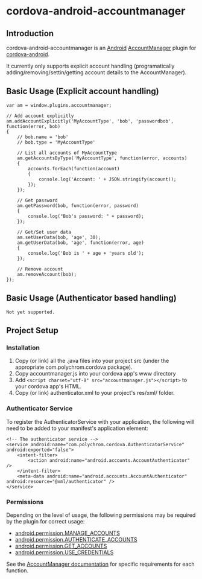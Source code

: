 cordova-android-accountmanager
==============================

Introduction
------------

cordova-android-accountmanager is an [Android](https://github.com/android) [AccountManager](http://developer.android.com/reference/android/accounts/AccountManager.html) plugin for [cordova-android](https://github.com/apache/cordova-android).

It currently only supports explicit account handling (programatically adding/removing/settin/getting account details to the AccountManager).


Basic Usage (Explicit account handling)
-------

	var am = window.plugins.accountmanager;

	// Add account explicitly
	am.addAccountExplicitly('MyAccountType', 'bob', 'passwordbob', function(error, bob)
	{
		// bob.name = 'bob'
		// bob.type = 'MyAccountType'

		// List all accounts of MyAccountType
		am.getAccountsByType('MyAccountType', function(error, accounts)
		{
			accounts.forEach(function(account)
			{
				console.log('Account: ' + JSON.stringify(account));
			});
		});

		// Get password
		am.getPassword(bob, function(error, password)
		{
			console.log("Bob's password: " + password);
		});

		// Get/Set user data
		am.setUserData(bob, 'age', 30);
		am.getUserData(bob, 'age', function(error, age)
		{
			console.log('Bob is ' + age + 'years old');
		});

		// Remove account
		am.removeAccount(bob);
	});

Basic Usage (Authenticator based handling)
-----

	Not yet supported.


Project Setup
-------------

### Installation

1. Copy (or link) all the .java files into your project src (under the appropriate com.polychrom.cordova package).
2. Copy accountmanager.js into your cordova app's www directory
3. Add `<script charset="utf-8" src="accountmanager.js"></script>` to your cordova app's HTML.
4. Copy (or link) authenticator.xml to your project's res/xml/ folder.

### Authenticator Service

To register the AuthenticatorService with your application, the following will need to be added to your manifest's application element:

	<!-- The authenticator service -->
	<service android:name="com.polychrom.cordova.AuthenticatorService" android:exported="false">
		<intent-filter>
			<action android:name="android.accounts.AccountAuthenticator" />
		</intent-filter>
		<meta-data android:name="android.accounts.AccountAuthenticator" android:resource="@xml/authenticator" />
	</service>

### Permissions

Depending on the level of usage, the following permissions may be required by the plugin for correct usage:

 * [android.permission.MANAGE_ACCOUNTS](http://developer.android.com/reference/android/Manifest.permission.html#MANAGE_ACCOUNTS)
 * [android.permission.AUTHENTICATE_ACCOUNTS](http://developer.android.com/reference/android/Manifest.permission.html#AUTHENTICATE_ACCOUNTS)
 * [android.permission.GET_ACCOUNTS](http://developer.android.com/reference/android/Manifest.permission.html#GET_ACCOUNTS)
 * [android.permission.USE_CREDENTIALS](http://developer.android.com/reference/android/Manifest.permission.html#USE_CREDENTIALS)

See the [AccountManager documentation](http://developer.android.com/reference/android/accounts/AccountManager.html) for specific requirements for each function.